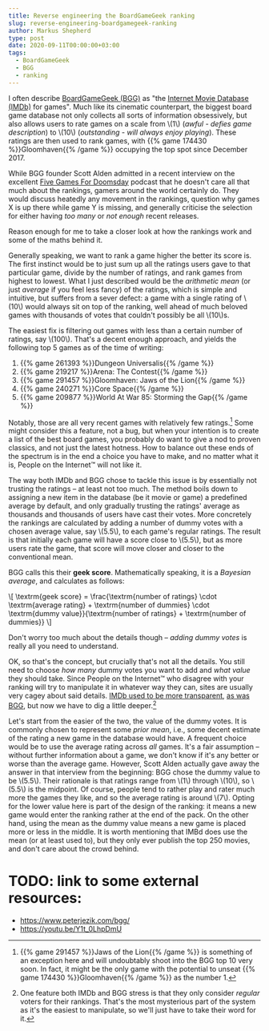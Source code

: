 ```yaml
---
title: Reverse engineering the BoardGameGeek ranking
slug: reverse-engineering-boardgamegeek-ranking
author: Markus Shepherd
type: post
date: 2020-09-11T00:00:00+03:00
tags:
  - BoardGameGeek
  - BGG
  - ranking
---
```


I often describe [BoardGameGeek (BGG)](https://boardgamegeek.com/) as "the [Internet Movie Database (IMDb)](https://www.imdb.com/) for games". Much like its cinematic counterpart, the biggest board game database not only collects all sorts of information obsessively, but also allows users to rate games on a scale from \\(1\\) (*awful - defies game description*) to \\(10\\) (*outstanding - will always enjoy playing*). These ratings are then used to rank games, with {{% game 174430 %}}Gloomhaven{{% /game %}} occupying the top spot since December 2017.

While BGG founder Scott Alden admitted in a recent interview on the excellent [Five Games For Doomsday](https://fivegamesfordoomsday.com/2020/07/06/scott-alden/) podcast that he doesn't care all that much about the rankings, gamers around the world certainly do. They would discuss heatedly any movement in the rankings, question why games X is up there while game Y is missing, and generally criticise the selection for either having *too many* or *not enough* recent releases.

Reason enough for me to take a closer look at how the rankings work and some of the maths behind it.

Generally speaking, we want to rank a game higher the better its score is. The first instinct would be to just sum up all the ratings users gave to that particular game, divide by the number of ratings, and rank games from highest to lowest. What I just described would be the *arithmetic mean* (or just *average* if you feel less fancy) of the ratings, which is simple and intuitive, but suffers from a sever defect: a game with a single rating of \\(10\\) would always sit on top of the ranking, well ahead of much beloved games with thousands of votes that couldn't possibly be all \\(10\\)s.

The easiest fix is filtering out games with less than a certain number of ratings, say \\(100\\). That's a decent enough approach, and yields the following top 5 games as of the time of writing:

1. {{% game 261393 %}}Dungeon Universalis{{% /game %}}
2. {{% game 219217 %}}Arena: The Contest{{% /game %}}
3. {{% game 291457 %}}Gloomhaven: Jaws of the Lion{{% /game %}}
4. {{% game 240271 %}}Core Space{{% /game %}}
5. {{% game 209877 %}}World At War 85: Storming the Gap{{% /game %}}

Notably, those are all very recent games with relatively few ratings.[^jotl] Some might consider this a feature, not a bug, but when your intention is to create a list of the best board games, you probably do want to give a nod to proven classics, and not just the latest hotness. How to balance out these ends of the spectrum is in the end a choice you have to make, and no matter what it is, People on the Internet™ will not like it.

The way both IMDb and BGG chose to tackle this issue is by essentially not trusting the ratings – at least not too much. The method boils down to assigning a new item in the database (be it movie or game) a predefined average by default, and only gradually trusting the ratings' average as thousands and thousands of users have cast their votes. More concretely the rankings are calculated by adding a number of dummy votes with a chosen average value, say \\(5.5\\), to each game's regular ratings. The result is that initially each game will have a score close to \\(5.5\\), but as more users rate the game, that score will move closer and closer to the conventional mean.

BGG calls this their **geek score**. Mathematically speaking, it is a *Bayesian average*, and calculates as follows:

\\[ \textrm{geek score} = \frac{\textrm{number of ratings} \cdot \textrm{average rating} + \textrm{number of dummies} \cdot \textrm{dummy value}}{\textrm{number of ratings} + \textrm{number of dummies}} \\]

Don't worry too much about the details though – *adding dummy votes* is really all you need to understand.

OK, so that's the concept, but crucially that's not all the details. You still need to choose *how many* dummy votes you want to add and *what value* they should take. Since People on the Internet™ who disagree with your ranking will try to manipulate it in whatever way they can, sites are usually very cagey about said details. [IMDb used to be more transparent](https://en.wikipedia.org/wiki/IMDb#Rankings), [as was BGG](https://www.boardgamegeek.com/thread/103639/new-game-ranking-system), but now we have to dig a little deeper.[^regular]

Let's start from the easier of the two, the value of the dummy votes. It is commonly chosen to represent some *prior mean*, i.e., some decent estimate of the rating a new game in the database would have. A frequent choice would be to use the average rating across *all* games. It's a fair assumption – without further information about a game, we don't know if it's any better or worse than the average game. However, Scott Alden actually gave away the answer in that interview from the beginning: BGG chose the dummy value to be \\(5.5\\). Their rationale is that ratings range from \\(1\\) through \\(10\\), so \\(5.5\\) is the midpoint. Of course, people tend to rather play and rater much more the games they like, and so the average rating is around \\(7\\). Opting for the lower value here is part of the design of the ranking: it means a new game would enter the ranking rather at the end of the pack. On the other hand, using the mean as the dummy value means a new game is placed more or less in the middle. It is worth mentioning that IMBd does use the mean (or at least used to), but they only ever publish the top 250 movies, and don't care about the crowd behind.

# TODO: link to some external resources:

* https://www.peterjezik.com/bgg/
* https://youtu.be/Y1t_0LhpDmU

[^jotl]: {{% game 291457 %}}Jaws of the Lion{{% /game %}} is something of an exception here and will undoubtably shoot into the BGG top 10 very soon. In fact, it might be the only game with the potential to unseat {{% game 174430 %}}Gloomhaven{{% /game %}} as the number 1.
[^regular]: One feature both IMDb and BGG stress is that they only consider *regular* voters for their rankings. That's the most mysterious part of the system as it's the easiest to manipulate, so we'll just have to take their word for it.
